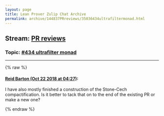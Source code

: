 ```yaml
---
layout: page
title: Lean Prover Zulip Chat Archive 
permalink: archive/144837PRreviews/35036434ultrafiltermonad.html
---
```


## Stream: [PR reviews](index.html)
### Topic: [#434 ultrafilter monad](35036434ultrafiltermonad.html)

---


{% raw %}
#### [ Reid Barton (Oct 22 2018 at 04:27)](https://leanprover.zulipchat.com/#narrow/stream/144837-PR%20reviews/topic/%23434%20ultrafilter%20monad/near/136240609):
I have also mostly finished a construction of the Stone-Cech compactification. Is it better to tack that on to the end of the existing PR or make a new one?


{% endraw %}
